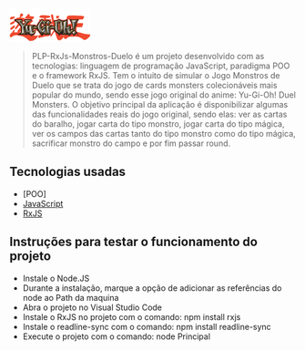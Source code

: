 ![PLP-RxJs-Monstros-Duelo](img/yugioh01.png)
> PLP-RxJs-Monstros-Duelo é um projeto desenvolvido com as tecnologias: linguagem de programação JavaScript, paradigma POO e o framework RxJS. Tem o intuito de simular o Jogo Monstros de Duelo que se trata do jogo de cards monsters colecionáveis mais popular do mundo, sendo esse jogo original do anime: Yu-Gi-Oh! Duel Monsters. O objetivo principal da aplicação é disponibilizar algumas das funcionalidades reais do jogo original, sendo elas: ver as cartas do baralho, jogar carta do tipo monstro, jogar carta do tipo mágica, ver os campos das cartas tanto do tipo monstro como do tipo mágica, sacrificar monstro do campo e por fim passar round. 

## Tecnologias usadas
  * [POO]
  * [JavaScript](https://www.javascript.com/)
  * [RxJS](https://www.learnrxjs.io/)

## Instruções para testar o funcionamento do projeto
 * Instale o Node.JS
 * Durante a instalação, marque a opção de adicionar as referências do node ao Path da maquina
 * Abra o projeto no Visual Studio Code
 * Instale o RxJS no projeto com o comando: npm install rxjs
 * Instale o readline-sync com o comando: npm install readline-sync
 * Execute o projeto com o comando: node Principal
